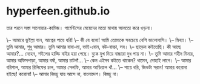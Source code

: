 # hyperfeen.github.io
তার পরনে সস্তা সালোয়ার-কামিজ। গার্মেন্টসের মেয়েদের মতো মাথায় আলতো করে ওড়না।

\– আমারে ভুইল্লা যান, আপ্নের পায়ে ধরি!
\– কী যে বলো! আমি তোমাকে সবচেয়ে বেশি ভালোবাসি।
\– মিথ্যা।
\– তুমি আমার, শুধু আমার। তুমি আমার বাবা-মা, ভাই-বোন, বউ-বাচ্চা, সব। 
\– ছাড়েন কইতেছি। কী আছে আমার?... দেহেন, শইলের হাড্ডি বাইর হয়া গেছে। বুকে মুখ দিয়ে বাচ্চারা দুধ পায় না।
\– তুমি আমার শহীদ মিনার, আমার অফিসপাড়া, আমার বর্ষা, আমার চাটগাঁ…
\– কেন এইসব কইতে থাকেন? থামেন, দোহাই লাগে।
\– আমার বরিশাল, আমার রিলিফের চাল, আমার সেলফি, আমার আড়িয়াল খাঁ…
\– পায়ে ধরি, জিভটা সরান! আমার করোনা হইছে! করোনা!
\– আমার কিচ্ছু যায় আসে না, বাংলাদেশ। কিচ্ছু না।
